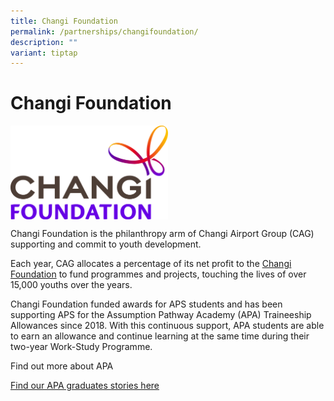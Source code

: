 ```yaml
---
title: Changi Foundation
permalink: /partnerships/changifoundation/
description: ""
variant: tiptap
---
```

Changi Foundation
=================

<img src="/images/Changi Foundation/Changi%20Foundation.jpg" style="width:50%" align="left">

<br clear="left">


Changi Foundation is the philanthropy arm of Changi Airport Group (CAG) supporting and commit to youth development.

Each year, CAG allocates a percentage of its net profit to the [Changi Foundation](https://www.changiairport.com/corporate/sustainability/changi-foundation.html) to fund programmes and projects, touching the lives of over 15,000 youths over the years.

Changi Foundation funded awards for APS students and has been supporting APS for the Assumption Pathway Academy (APA) Traineeship Allowances since 2018. With this continuous support, APA students are able to earn an allowance and continue learning at the same time during their two-year Work-Study Programme.

Find out more about APA

[Find our APA graduates stories here](/files/apa%20successful%20stories%20(2022).pdf)